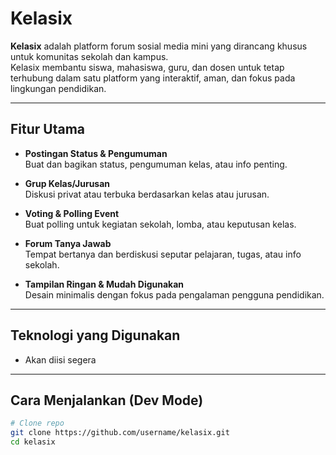 # Kelasix

**Kelasix** adalah platform forum sosial media mini yang dirancang khusus untuk komunitas sekolah dan kampus.  
Kelasix membantu siswa, mahasiswa, guru, dan dosen untuk tetap terhubung dalam satu platform yang interaktif, aman, dan fokus pada lingkungan pendidikan.

---

## Fitur Utama

- **Postingan Status & Pengumuman**  
  Buat dan bagikan status, pengumuman kelas, atau info penting.

- **Grup Kelas/Jurusan**  
  Diskusi privat atau terbuka berdasarkan kelas atau jurusan.

- **Voting & Polling Event**  
  Buat polling untuk kegiatan sekolah, lomba, atau keputusan kelas.

- **Forum Tanya Jawab**  
  Tempat bertanya dan berdiskusi seputar pelajaran, tugas, atau info sekolah.

- **Tampilan Ringan & Mudah Digunakan**  
  Desain minimalis dengan fokus pada pengalaman pengguna pendidikan.

---

## Teknologi yang Digunakan

- Akan diisi segera

---

## Cara Menjalankan (Dev Mode)

```bash
# Clone repo
git clone https://github.com/username/kelasix.git
cd kelasix
